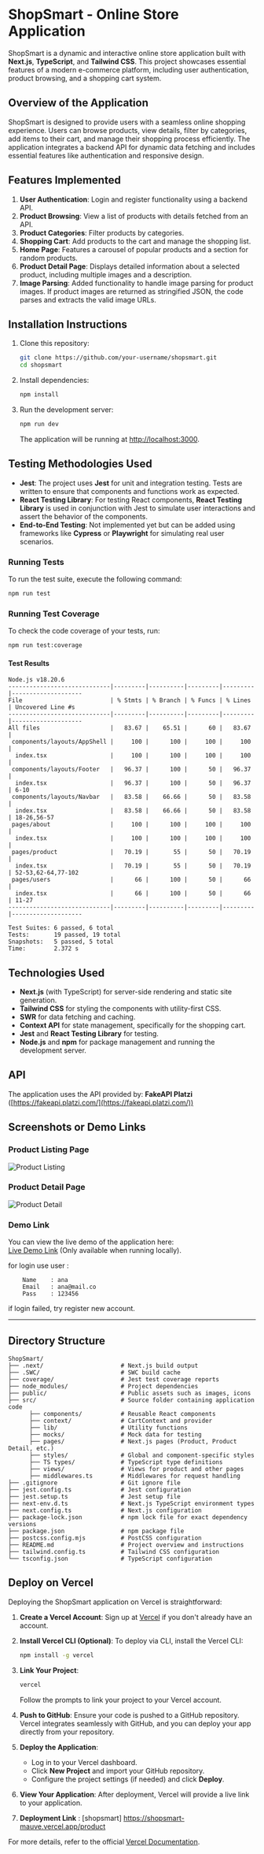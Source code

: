 # ShopSmart - Online Store Application

ShopSmart is a dynamic and interactive online store application built with **Next.js**, **TypeScript**, and **Tailwind CSS**. This project showcases essential features of a modern e-commerce platform, including user authentication, product browsing, and a shopping cart system.

## Overview of the Application

ShopSmart is designed to provide users with a seamless online shopping experience. Users can browse products, view details, filter by categories, add items to their cart, and manage their shopping process efficiently. The application integrates a backend API for dynamic data fetching and includes essential features like authentication and responsive design.

## Features Implemented

1. **User Authentication**: Login and register functionality using a backend API.
2. **Product Browsing**: View a list of products with details fetched from an API.
3. **Product Categories**: Filter products by categories.
4. **Shopping Cart**: Add products to the cart and manage the shopping list.
5. **Home Page**: Features a carousel of popular products and a section for random products.
6. **Product Detail Page**: Displays detailed information about a selected product, including multiple images and a description.
7. **Image Parsing**: Added functionality to handle image parsing for product images. If product images are returned as stringified JSON, the code parses and extracts the valid image URLs.

## Installation Instructions

1. Clone this repository:

   ```bash
   git clone https://github.com/your-username/shopsmart.git
   cd shopsmart
   ```

2. Install dependencies:

   ```bash
   npm install
   ```

3. Run the development server:

   ```bash
   npm run dev
   ```

   The application will be running at [http://localhost:3000](http://localhost:3000).

## Testing Methodologies Used

- **Jest**: The project uses **Jest** for unit and integration testing. Tests are written to ensure that components and functions work as expected.
- **React Testing Library**: For testing React components, **React Testing Library** is used in conjunction with Jest to simulate user interactions and assert the behavior of the components.
- **End-to-End Testing**: Not implemented yet but can be added using frameworks like **Cypress** or **Playwright** for simulating real user scenarios.

### Running Tests

To run the test suite, execute the following command:

```bash
npm run test
```

### Running Test Coverage

To check the code coverage of your tests, run:

```bash
npm run test:coverage
```

#### Test Results

```plaintext
Node.js v18.20.6
-----------------------------|---------|----------|---------|---------|--------------------
File                         | % Stmts | % Branch | % Funcs | % Lines | Uncovered Line #s
-----------------------------|---------|----------|---------|---------|--------------------
All files                    |   83.67 |    65.51 |      60 |   83.67 |
 components/layouts/AppShell |     100 |      100 |     100 |     100 |
  index.tsx                  |     100 |      100 |     100 |     100 |
 components/layouts/Footer   |   96.37 |      100 |      50 |   96.37 |
  index.tsx                  |   96.37 |      100 |      50 |   96.37 | 6-10
 components/layouts/Navbar   |   83.58 |    66.66 |      50 |   83.58 |
  index.tsx                  |   83.58 |    66.66 |      50 |   83.58 | 18-26,56-57
 pages/about                 |     100 |      100 |     100 |     100 |
  index.tsx                  |     100 |      100 |     100 |     100 |
 pages/product               |   70.19 |       55 |      50 |   70.19 |
  index.tsx                  |   70.19 |       55 |      50 |   70.19 | 52-53,62-64,77-102
 pages/users                 |      66 |      100 |      50 |      66 |
  index.tsx                  |      66 |      100 |      50 |      66 | 11-27
-----------------------------|---------|----------|---------|---------|--------------------

Test Suites: 6 passed, 6 total
Tests:       19 passed, 19 total
Snapshots:   5 passed, 5 total
Time:        2.372 s
```

## Technologies Used

- **Next.js** (with TypeScript) for server-side rendering and static site generation.
- **Tailwind CSS** for styling the components with utility-first CSS.
- **SWR** for data fetching and caching.
- **Context API** for state management, specifically for the shopping cart.
- **Jest** and **React Testing Library** for testing.
- **Node.js** and **npm** for package management and running the development server.

## API

The application uses the API provided by: **FakeAPI Platzi** ([https://fakeapi.platzi.com/](https://fakeapi.platzi.com/))

## Screenshots or Demo Links

### Product Listing Page

![Product Listing](public/images/product-listing.png)

### Product Detail Page

![Product Detail](public/images/product-detail.png)

### Demo Link

You can view the live demo of the application here:  
[Live Demo Link](http://localhost:3000) (Only available when running locally).

for login use user :

```
    Name    : ana
    Email   : ana@mail.co
    Pass    : 123456
```

if login failed, try register new account.

---

## Directory Structure

```
ShopSmart/
├── .next/                      # Next.js build output
├── .SWC/                       # SWC build cache
├── coverage/                   # Jest test coverage reports
├── node_modules/               # Project dependencies
├── public/                     # Public assets such as images, icons
├── src/                        # Source folder containing application code
      ├── components/           # Reusable React components
      ├── context/              # CartContext and provider
      ├── lib/                  # Utility functions
      ├── mocks/                # Mock data for testing
      ├── pages/                # Next.js pages (Product, Product Detail, etc.)
      ├── styles/               # Global and component-specific styles
      ├── TS types/             # TypeScript type definitions
      ├── views/                # Views for product and other pages
      ├── middlewares.ts        # Middlewares for request handling
├── .gitignore                  # Git ignore file
├── jest.config.ts              # Jest configuration
├── jest.setup.ts               # Jest setup file
├── next-env.d.ts               # Next.js TypeScript environment types
├── next.config.ts              # Next.js configuration
├── package-lock.json           # npm lock file for exact dependency versions
├── package.json                # npm package file
├── postcss.config.mjs          # PostCSS configuration
├── README.md                   # Project overview and instructions
├── tailwind.config.ts          # Tailwind CSS configuration
└── tsconfig.json               # TypeScript configuration
```

## Deploy on Vercel

Deploying the ShopSmart application on Vercel is straightforward:

1. **Create a Vercel Account**: Sign up at [Vercel](https://vercel.com/) if you don't already have an account.

2. **Install Vercel CLI (Optional)**: To deploy via CLI, install the Vercel CLI:

   ```bash
   npm install -g vercel
   ```

3. **Link Your Project**:

   ```bash
   vercel
   ```

   Follow the prompts to link your project to your Vercel account.

4. **Push to GitHub**:
   Ensure your code is pushed to a GitHub repository. Vercel integrates seamlessly with GitHub, and you can deploy your app directly from your repository.

5. **Deploy the Application**:

   - Log in to your Vercel dashboard.
   - Click **New Project** and import your GitHub repository.
   - Configure the project settings (if needed) and click **Deploy**.

6. **View Your Application**:
   After deployment, Vercel will provide a live link to your application.

7. **Deployment Link** : [shopsmart] https://shopsmart-mauve.vercel.app/product

For more details, refer to the official [Vercel Documentation](https://vercel.com/docs).
